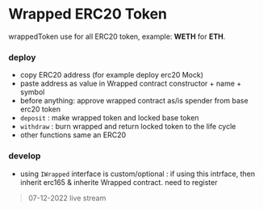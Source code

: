 # Wrapped ERC20 Token
wrappedToken use for all ERC20 token, example: **WETH** for **ETH**.

### deploy
- copy ERC20 address (for example deploy erc20 Mock)
- paste address as value in Wrapped contract constructor + name + symbol
- before anything: approve wrapped contract as/is spender from base erc20 token
- `deposit` : make wrapped token and locked base token
- `withdraw` : burn wrapped and return locked token to the life cycle
- other functions same an ERC20

### develop
- using `IWrapped` interface is custom/optional : if using this intrface, then inherit erc165 & inherite Wrapped contract. need to register

> 07-12-2022 live stream
